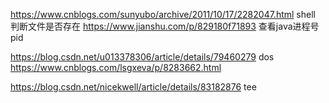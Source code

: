 https://www.cnblogs.com/sunyubo/archive/2011/10/17/2282047.html shell 判断文件是否存在
https://www.jianshu.com/p/829180f71893 查看java进程号pid

https://blog.csdn.net/u013378306/article/details/79460279   dos 
https://www.cnblogs.com/lsgxeva/p/8283662.html

https://blog.csdn.net/nicekwell/article/details/83182876 tee
